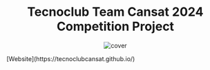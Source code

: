 <h1 align="center">
  Tecnoclub Team Cansat 2024 Competition Project
</h1>
 <p align="center">
    <a>
        <img src="https://i.imgur.com/Gn4KmKs.png" alt="cover"/>
    </a>
</p>
 [Website](https://tecnoclubcansat.github.io/)

